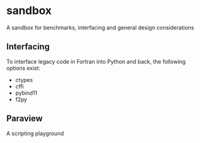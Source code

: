 # sandbox
A sandbox for benchmarks, interfacing and general design considerations

## Interfacing

To interface legacy code in Fortran into Python and back, the following options exist:

- ctypes
- cffi
- pybind11
- f2py

## Paraview

A scripting playground
